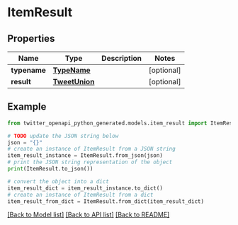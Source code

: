 # ItemResult


## Properties

Name | Type | Description | Notes
------------ | ------------- | ------------- | -------------
**typename** | [**TypeName**](TypeName.md) |  | [optional] 
**result** | [**TweetUnion**](TweetUnion.md) |  | [optional] 

## Example

```python
from twitter_openapi_python_generated.models.item_result import ItemResult

# TODO update the JSON string below
json = "{}"
# create an instance of ItemResult from a JSON string
item_result_instance = ItemResult.from_json(json)
# print the JSON string representation of the object
print(ItemResult.to_json())

# convert the object into a dict
item_result_dict = item_result_instance.to_dict()
# create an instance of ItemResult from a dict
item_result_from_dict = ItemResult.from_dict(item_result_dict)
```
[[Back to Model list]](../README.md#documentation-for-models) [[Back to API list]](../README.md#documentation-for-api-endpoints) [[Back to README]](../README.md)


